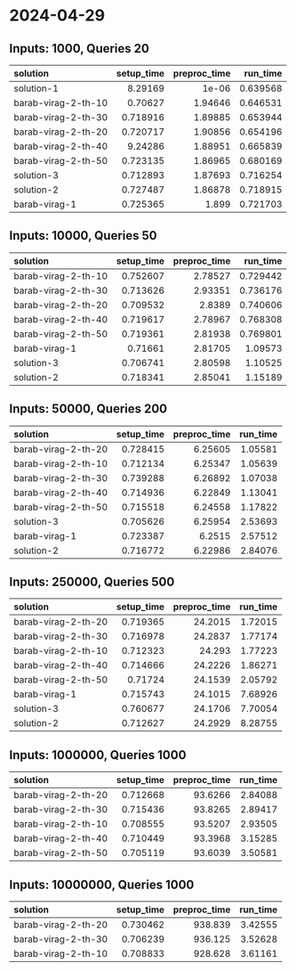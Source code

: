 # 2024-04-29

## Inputs: 1000, Queries 20

| solution            |   setup_time |   preproc_time |   run_time |
|:--------------------|-------------:|---------------:|-----------:|
| solution-1          |     8.29169  |        1e-06   |   0.639568 |
| barab-virag-2-th-10 |     0.70627  |        1.94646 |   0.646531 |
| barab-virag-2-th-30 |     0.718916 |        1.89885 |   0.653944 |
| barab-virag-2-th-20 |     0.720717 |        1.90856 |   0.654196 |
| barab-virag-2-th-40 |     9.24286  |        1.88951 |   0.665839 |
| barab-virag-2-th-50 |     0.723135 |        1.86965 |   0.680169 |
| solution-3          |     0.712893 |        1.87693 |   0.716254 |
| solution-2          |     0.727487 |        1.86878 |   0.718915 |
| barab-virag-1       |     0.725365 |        1.899   |   0.721703 |

## Inputs: 10000, Queries 50

| solution            |   setup_time |   preproc_time |   run_time |
|:--------------------|-------------:|---------------:|-----------:|
| barab-virag-2-th-10 |     0.752607 |        2.78527 |   0.729442 |
| barab-virag-2-th-30 |     0.713626 |        2.93351 |   0.736176 |
| barab-virag-2-th-20 |     0.709532 |        2.8389  |   0.740606 |
| barab-virag-2-th-40 |     0.719617 |        2.78967 |   0.768308 |
| barab-virag-2-th-50 |     0.719361 |        2.81938 |   0.769801 |
| barab-virag-1       |     0.71661  |        2.81705 |   1.09573  |
| solution-3          |     0.706741 |        2.80598 |   1.10525  |
| solution-2          |     0.718341 |        2.85041 |   1.15189  |

## Inputs: 50000, Queries 200

| solution            |   setup_time |   preproc_time |   run_time |
|:--------------------|-------------:|---------------:|-----------:|
| barab-virag-2-th-20 |     0.728415 |        6.25605 |    1.05581 |
| barab-virag-2-th-10 |     0.712134 |        6.25347 |    1.05639 |
| barab-virag-2-th-30 |     0.739288 |        6.26892 |    1.07038 |
| barab-virag-2-th-40 |     0.714936 |        6.22849 |    1.13041 |
| barab-virag-2-th-50 |     0.715518 |        6.24558 |    1.17822 |
| solution-3          |     0.705626 |        6.25954 |    2.53693 |
| barab-virag-1       |     0.723387 |        6.2515  |    2.57512 |
| solution-2          |     0.716772 |        6.22986 |    2.84076 |

## Inputs: 250000, Queries 500

| solution            |   setup_time |   preproc_time |   run_time |
|:--------------------|-------------:|---------------:|-----------:|
| barab-virag-2-th-20 |     0.719365 |        24.2015 |    1.72015 |
| barab-virag-2-th-30 |     0.716978 |        24.2837 |    1.77174 |
| barab-virag-2-th-10 |     0.712323 |        24.293  |    1.77223 |
| barab-virag-2-th-40 |     0.714666 |        24.2226 |    1.86271 |
| barab-virag-2-th-50 |     0.71724  |        24.1539 |    2.05792 |
| barab-virag-1       |     0.715743 |        24.1015 |    7.68926 |
| solution-3          |     0.760677 |        24.1706 |    7.70054 |
| solution-2          |     0.712627 |        24.2929 |    8.28755 |

## Inputs: 1000000, Queries 1000

| solution            |   setup_time |   preproc_time |   run_time |
|:--------------------|-------------:|---------------:|-----------:|
| barab-virag-2-th-20 |     0.712668 |        93.6266 |    2.84088 |
| barab-virag-2-th-30 |     0.715436 |        93.8265 |    2.89417 |
| barab-virag-2-th-10 |     0.708555 |        93.5207 |    2.93505 |
| barab-virag-2-th-40 |     0.710449 |        93.3968 |    3.15285 |
| barab-virag-2-th-50 |     0.705119 |        93.6039 |    3.50581 |

## Inputs: 10000000, Queries 1000

| solution            |   setup_time |   preproc_time |   run_time |
|:--------------------|-------------:|---------------:|-----------:|
| barab-virag-2-th-20 |     0.730462 |        938.839 |    3.42555 |
| barab-virag-2-th-30 |     0.706239 |        936.125 |    3.52628 |
| barab-virag-2-th-10 |     0.708833 |        928.628 |    3.61161 |
